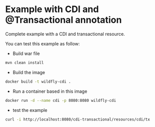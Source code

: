 # Example with CDI and @Transactional annotation
Complete example with a CDI and transactional resource.

You can test this example as follow:
* Build war file
```bash
mvn clean install
```
* Build the image
```bash
docker build -t wildfly-cdi .
```
* Run a container based in this image
```bash
docker run -d --name cdi -p 8080:8080 wildfly-cdi
```
* test the example
```bash
curl -i http://localhost:8080/cdi-transactional/resources/cdi/tx
```
